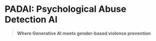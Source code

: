 # PADAI: Psychological Abuse Detection AI
> **Where Generative AI meets gender-based violence prevention**
